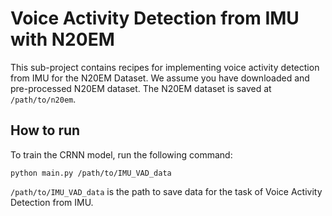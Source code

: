 # Voice Activity Detection from IMU with N20EM
This sub-project contains recipes for implementing voice activity detection from IMU for the N20EM Dataset. We assume you have downloaded and pre-processed N20EM dataset. The N20EM dataset is saved at `/path/to/n20em`.

## How to run

To train the CRNN model, run the following command:
```
python main.py /path/to/IMU_VAD_data
```

`/path/to/IMU_VAD_data` is the path to save data for the task of Voice Activity Detection from IMU.
